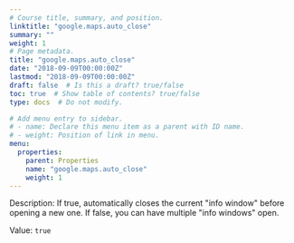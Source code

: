 ```yaml
---
# Course title, summary, and position.
linktitle: "google.maps.auto_close"
summary: ""
weight: 1
# Page metadata.
title: "google.maps.auto_close"
date: "2018-09-09T00:00:00Z"
lastmod: "2018-09-09T00:00:00Z"
draft: false  # Is this a draft? true/false
toc: true  # Show table of contents? true/false
type: docs  # Do not modify.

# Add menu entry to sidebar.
# - name: Declare this menu item as a parent with ID name.
# - weight: Position of link in menu.
menu:
  properties:
    parent: Properties
    name: "google.maps.auto_close"
    weight: 1
---
```


Description: If true, automatically closes the current "info window" before opening a new one. If false, you can have multiple "info windows" open.


Value: `true`
